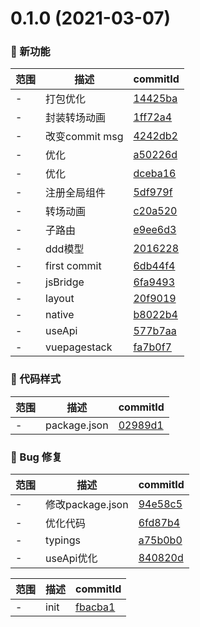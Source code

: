 # 0.1.0 (2021-03-07)

### 🌟 新功能
范围|描述|commitId
--|--|--
 - | 打包优化 | [14425ba](https://github.com/yanyongchao/vue3-h5-template/commit/14425ba)
 - | 封装转场动画 | [1ff72a4](https://github.com/yanyongchao/vue3-h5-template/commit/1ff72a4)
 - | 改变commit msg | [4242db2](https://github.com/yanyongchao/vue3-h5-template/commit/4242db2)
 - | 优化 | [a50226d](https://github.com/yanyongchao/vue3-h5-template/commit/a50226d)
 - | 优化 | [dceba16](https://github.com/yanyongchao/vue3-h5-template/commit/dceba16)
 - | 注册全局组件 | [5df979f](https://github.com/yanyongchao/vue3-h5-template/commit/5df979f)
 - | 转场动画 | [c20a520](https://github.com/yanyongchao/vue3-h5-template/commit/c20a520)
 - | 子路由 | [e9ee6d3](https://github.com/yanyongchao/vue3-h5-template/commit/e9ee6d3)
 - | ddd模型 | [2016228](https://github.com/yanyongchao/vue3-h5-template/commit/2016228)
 - | first commit | [6db44f4](https://github.com/yanyongchao/vue3-h5-template/commit/6db44f4)
 - | jsBridge | [6fa9493](https://github.com/yanyongchao/vue3-h5-template/commit/6fa9493)
 - | layout | [20f9019](https://github.com/yanyongchao/vue3-h5-template/commit/20f9019)
 - | native | [b8022b4](https://github.com/yanyongchao/vue3-h5-template/commit/b8022b4)
 - | useApi | [577b7aa](https://github.com/yanyongchao/vue3-h5-template/commit/577b7aa)
 - | vuepagestack | [fa7b0f7](https://github.com/yanyongchao/vue3-h5-template/commit/fa7b0f7)


### 🎨 代码样式
范围|描述|commitId
--|--|--
 - | package.json | [02989d1](https://github.com/yanyongchao/vue3-h5-template/commit/02989d1)


### 🐛 Bug 修复
范围|描述|commitId
--|--|--
 - | 修改package.json | [94e58c5](https://github.com/yanyongchao/vue3-h5-template/commit/94e58c5)
 - | 优化代码 | [6fd87b4](https://github.com/yanyongchao/vue3-h5-template/commit/6fd87b4)
 - | typings | [a75b0b0](https://github.com/yanyongchao/vue3-h5-template/commit/a75b0b0)
 - | useApi优化 | [840820d](https://github.com/yanyongchao/vue3-h5-template/commit/840820d)


范围|描述|commitId
--|--|--
 - | init | [fbacba1](https://github.com/yanyongchao/vue3-h5-template/commit/fbacba1)

